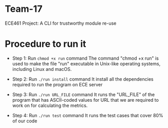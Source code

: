 
# Team-17
ECE461 Project: A CLI for trustworthy module re-use

# Procedure to run it
- Step 1:
Run `chmod +x run` command
The command "chmod +x run" is used to make the file "run" executable in Unix-like operating systems, including Linux and macOS.

- Step 2:
Run `./run install` command
It install all the dependencies required to run the program on ECE server

- Step 3:
Run `./run URL_FILE` command
It runs the "URL_FILE" of the program that has ASCII-coded values for URL that we are required to work on for calculating the metrics.

- Step 4:
Run `./run test` command
It runs the test cases that cover 80% of our code

